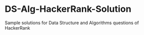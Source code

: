 # DS-Alg-HackerRank-Solution
Sample solutions for Data Structure and Algorithms questions of HackerRank
